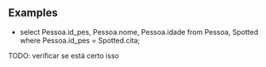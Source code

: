 ## Examples

- select Pessoa.id_pes, Pessoa.nome, Pessoa.idade from Pessoa, Spotted where Pessoa.id_pes = Spotted.cita;

TODO: verificar se está certo isso

